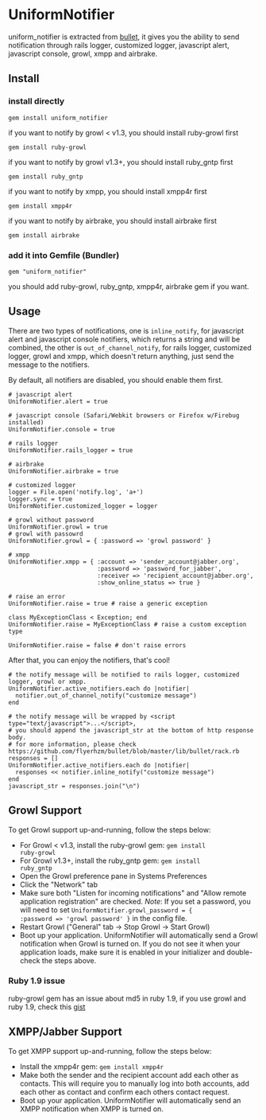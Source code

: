 UniformNotifier
===============

uniform_notifier is extracted from [bullet][0], it gives you the ability to send notification through rails logger, customized logger, javascript alert, javascript console, growl, xmpp and airbrake.

Install
-------

### install directly

    gem install uniform_notifier

if you want to notify by growl < v1.3, you should install ruby-growl first

    gem install ruby-growl

if you want to notify by growl v1.3+, you should install ruby_gntp first

    gem install ruby_gntp

if you want to notify by xmpp, you should install xmpp4r first

    gem install xmpp4r

if you want to notify by airbrake, you should install airbrake first

    gem install airbrake

### add it into Gemfile (Bundler)

    gem "uniform_notifier"

  you should add ruby-growl, ruby_gntp, xmpp4r, airbrake gem if you want.

Usage
-----

There are two types of notifications,
one is <code>inline_notify</code>, for javascript alert and javascript console notifiers, which returns a string and will be combined,
the other is <code>out_of_channel_notify</code>, for rails logger, customized logger, growl and xmpp, which doesn't return anything, just send the message to the notifiers.

By default, all notifiers are disabled, you should enable them first.

    # javascript alert
    UniformNotifier.alert = true

    # javascript console (Safari/Webkit browsers or Firefox w/Firebug installed)
    UniformNotifier.console = true

    # rails logger
    UniformNotifier.rails_logger = true

    # airbrake
    UniformNotifier.airbrake = true

    # customized logger
    logger = File.open('notify.log', 'a+')
    logger.sync = true
    UniformNotifier.customized_logger = logger

    # growl without password
    UniformNotifier.growl = true
    # growl with passowrd
    UniformNotifier.growl = { :password => 'growl password' }

    # xmpp
    UniformNotifier.xmpp = { :account => 'sender_account@jabber.org',
                             :password => 'password_for_jabber',
                             :receiver => 'recipient_account@jabber.org',
                             :show_online_status => true }

    # raise an error
    UniformNotifier.raise = true # raise a generic exception

    class MyExceptionClass < Exception; end
    UniformNotifier.raise = MyExceptionClass # raise a custom exception type

    UniformNotifier.raise = false # don't raise errors

After that, you can enjoy the notifiers, that's cool!

    # the notify message will be notified to rails logger, customized logger, growl or xmpp.
    UniformNotifier.active_notifiers.each do |notifier|
      notifier.out_of_channel_notify("customize message")
    end

    # the notify message will be wrapped by <script type="text/javascript">...</script>,
    # you should append the javascript_str at the bottom of http response body.
    # for more information, please check https://github.com/flyerhzm/bullet/blob/master/lib/bullet/rack.rb
    responses = []
    UniformNotifier.active_notifiers.each do |notifier|
      responses << notifier.inline_notify("customize message")
    end
    javascript_str = responses.join("\n")

Growl Support
-------------

To get Growl support up-and-running, follow the steps below:

* For Growl < v1.3, install the ruby-growl gem: <code>gem install ruby-growl</code>
* For Growl v1.3+, install the ruby_gntp gem: <code>gem install ruby_gntp</code>
* Open the Growl preference pane in Systems Preferences
* Click the "Network" tab
* Make sure both "Listen for incoming notifications" and "Allow remote application registration" are checked. *Note*: If you set a password, you will need to set <code>UniformNotifier.growl_password = { :password => 'growl password' }</code> in the config file.
* Restart Growl ("General" tab -> Stop Growl -> Start Growl)
* Boot up your application. UniformNotifier will automatically send a Growl notification when Growl is turned on. If you do not see it when your application loads, make sure it is enabled in your initializer and double-check the steps above.

### Ruby 1.9 issue

ruby-growl gem has an issue about md5 in ruby 1.9, if you use growl and ruby 1.9, check this [gist][1]

XMPP/Jabber Support
-------------------

To get XMPP support up-and-running, follow the steps below:

* Install the xmpp4r gem: <code>gem install xmpp4r</code>
* Make both the sender and the recipient account add each other as contacts.
  This will require you to manually log into both accounts, add each other
  as contact and confirm each others contact request.
* Boot up your application. UniformNotifier will automatically send an XMPP notification when XMPP is turned on.


[0]: https://github.com/flyerhzm/bullet
[1]: https://gist.github.com/300184
